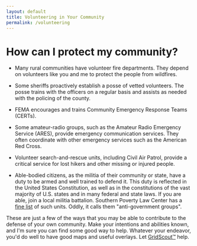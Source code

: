```yaml
---
layout: default
title: Volunteering in Your Community
permalink: /volunteering
---
```


<link rel="shortcut icon" href="favicon.ico"/>
<link rel="icon" type="image/png" href="images/favicon-64x64.png" sizes="64x64"/>

# How can I protect my community?
- Many rural communities have volunteer fire departments. They depend on
volunteers like you and me to protect the people from wildfires.

- Some sheriffs proactively establish a posse of vetted volunteers. The posse
trains with the officers on a regular basis and assists as needed with the
policing of the county.

- FEMA encourages and trains Community Emergency Response Teams (CERTs).

- Some amateur-radio groups, such as the Amateur Radio Emergency Service
(ARES), provide emergency communication services. They often coordinate with
other emergency services such as the American Red Cross.

- Volunteer search-and-rescue units, including Civil Air Patrol, provide a
critical service for lost hikers and other missing or injured people.

- Able-bodied citizens, as the militia of their community or state, have a duty
to be armed and well trained to defend it. This duty is reflected in the United
States Constitution, as well as in the constitutions of the vast majority of
U.S. states and in many federal and state laws. If you are able, join a local
militia battalion. Southern Poverty Law Center has a [fine list][splc-antigov]
of such units. Oddly, it calls them "anti-government groups".

These are just a few of the ways that you may be able to contribute to the
defense of your own community. Make your intentions and abilities known, and
I'm sure you can find some good way to help. Whatever your endeavor, you'd do
well to have good maps and useful overlays. Let [GridScout™][gridscout] help.


[gridscout]:    /
[splc-antigov]: https://www.splcenter.org/fighting-hate/extremist-files/ideology/antigovernment
